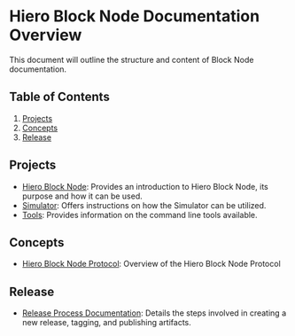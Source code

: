 # Hiero Block Node Documentation Overview

This document will outline the structure and content of Block Node documentation.

## Table of Contents

1. [Projects](#projects)
2. [Concepts](#concepts)
3. [Release](#release)

## Projects

- [Hiero Block Node](block-node/README.md): Provides an introduction to Hiero Block Node, its purpose and how it can be used.
- [Simulator](simulator/README.md): Offers instructions on how the Simulator can be utilized.
- [Tools](../tools-and-tests/tools/README.md): Provides information on the command line tools available.

## Concepts

- [Hiero Block Node Protocol](design/communication-protocol/README.md): Overview of the Hiero Block Node Protocol

## Release

- [Release Process Documentation](release.md): Details the steps involved in creating a new release, tagging, and publishing artifacts.
